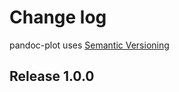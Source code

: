 # Change log

pandoc-plot uses [Semantic Versioning](http://semver.org/spec/v2.0.0.html)

Release 1.0.0
-------------